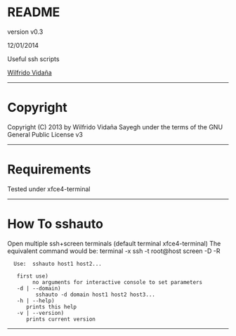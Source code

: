 # README
version v0.3

12/01/2014

Useful ssh scripts

[Wilfrido Vidaña](http://www.fidomenal.com)

******
# Copyright
Copyright (C) 2013 by Wilfrido Vidaña Sayegh under the terms of the GNU General Public License v3

******
# Requirements
Tested under xfce4-terminal

******
# How To sshauto

Open multiple ssh+screen terminals (default terminal xfce4-terminal)
The equivalent command would be: terminal -x ssh -t root@host screen -D -R
```
  Use:	sshauto host1 host2...

   first use)
        no arguments for interactive console to set parameters
   -d | --domain)
         sshauto -d domain host1 host2 host3...
   -h | --help)
      prints this help
   -v | --version)
      prints current version
```
******
